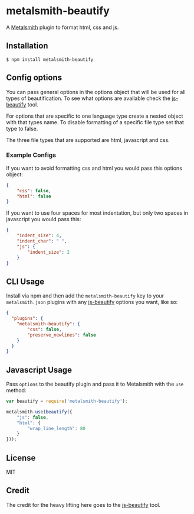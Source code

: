 # metalsmith-beautify

  A [Metalsmith](http://www.metalsmith.io/) plugin to format html, css and js.

## Installation

    $ npm install metalsmith-beautify

## Config options

  You can pass general options in the options object that will be used for all types of beautification. To see what 
  options are available check the [js-beautify](https://github.com/einars/js-beautify) tool.

  For options that are specific to one language type create a nested object with that types name. To disable 
  formatting of a specific file type set that type to false.

  The three file types that are supported are html, javascript and css.

### Example Configs

  If you want to avoid formatting css and html you would pass this options object:

```json
{
    "css": false,
    "html": false
}
```
    
  If you want to use four spaces for most indentation, but only two spaces in javascript you would pass this:

```json
{
    "indent_size": 4,
    "indent_char": " ",
    "js": {
        "indent_size": 2
    }
}
```
    

## CLI Usage

  Install via npm and then add the `metalsmith-beautify` key to your `metalsmith.json` plugins with any [js-beautify](https://github.com/einars/js-beautify) options you want, like so:

```json
{
  "plugins": {
    "metalsmith-beautify": {
        "css": false,
        "preserve_newlines": false
    }
  }
}
```

## Javascript Usage

  Pass `options` to the beautify plugin and pass it to Metalsmith with the `use` method:

```js
var beautify = require('metalsmith-beautify');

metalsmith.use(beautify({
    "js": false,
    "html": {
        "wrap_line_length": 80
    }
}));
```

## License

  MIT

## Credit

The credit for the heavy lifting here goes to the [js-beautify](https://github.com/einars/js-beautify) tool.
